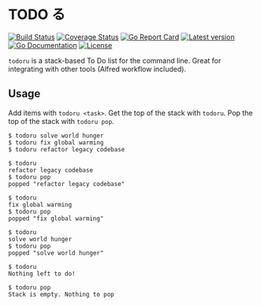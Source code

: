 # TODO る

[![Build Status](https://github.com/kinbiko/todoru/workflows/Go/badge.svg)](https://github.com/kinbiko/todoru/actions)
[![Coverage Status](https://coveralls.io/repos/github/kinbiko/todoru/badge.svg?branch=main)](https://coveralls.io/github/kinbiko/todoru?branch=main)
[![Go Report Card](https://goreportcard.com/badge/github.com/kinbiko/todoru)](https://goreportcard.com/report/github.com/kinbiko/todoru)
[![Latest version](https://img.shields.io/github/tag/kinbiko/todoru.svg?label=latest%20version&style=flat)](https://github.com/kinbiko/todoru/releases)
[![Go Documentation](http://img.shields.io/badge/godoc-documentation-blue.svg?style=flat)](https://pkg.go.dev/github.com/kinbiko/todoru?tab=doc)
[![License](https://img.shields.io/github/license/kinbiko/todoru.svg?style=flat)](https://github.com/kinbiko/todoru/blob/master/LICENSE)

`todoru` is a stack-based To Do list for the command line. Great for integrating with other tools (Alfred workflow included).

## Usage

Add items with `todoru <task>`.
Get the top of the stack with `todoru`.
Pop the top of the stack with `todoru pop`.

```console
$ todoru solve world hunger
$ todoru fix global warming
$ todoru refactor legacy codebase

$ todoru
refactor legacy codebase
$ todoru pop
popped "refactor legacy codebase"

$ todoru
fix global warming
$ todoru pop
popped "fix global warming"

$ todoru
solve world hunger
$ todoru pop
popped "solve world hunger"

$ todoru
Nothing left to do!

$ todoru pop
Stack is empty. Nothing to pop
```
